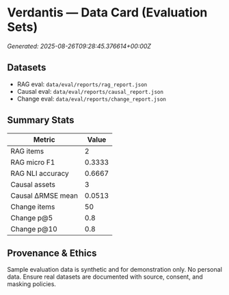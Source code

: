 # Verdantis — Data Card (Evaluation Sets)

_Generated: 2025-08-26T09:28:45.376614+00:00Z_

## Datasets
- RAG eval: `data/eval/reports/rag_report.json`
- Causal eval: `data/eval/reports/causal_report.json`
- Change eval: `data/eval/reports/change_report.json`

## Summary Stats
| Metric | Value |
|---|---|
| RAG items | 2 |
| RAG micro F1 | 0.3333 |
| RAG NLI accuracy | 0.6667 |
| Causal assets | 3 |
| Causal ΔRMSE mean | 0.0513 |
| Change items | 50 |
| Change p@5 | 0.8 |
| Change p@10 | 0.8 |

## Provenance & Ethics
Sample evaluation data is synthetic and for demonstration only. No personal data.
Ensure real datasets are documented with source, consent, and masking policies.
